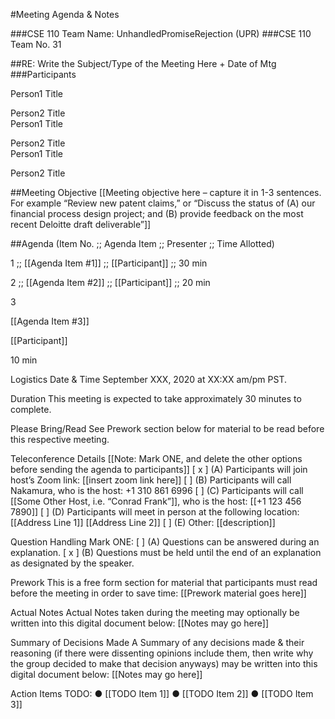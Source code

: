 #Meeting Agenda & Notes

###CSE 110 Team Name: UnhandledPromiseRejection (UPR)
###CSE 110 Team No. 31

##RE: Write the Subject/Type of the Meeting Here + Date of Mtg
###Participants

Person1
Title

Person2
Title	
Person1
Title

Person2
Title	
Person1
Title

Person2
Title

 
##Meeting Objective
[[Meeting objective here – capture it in 1-3 sentences. For example “Review new patent claims,” or “Discuss the status of (A) our financial process design project; and (B) provide feedback on the most recent Deloitte draft deliverable”]] 

##Agenda
(Item No.	;; Agenda Item ;;	Presenter ;; Time Allotted)

1 ;; [[Agenda Item #1]]	;; [[Participant]] ;; 30 min

2 ;; [[Agenda Item #2]]	;; [[Participant]] ;; 20 min

3
	
[[Agenda Item #3]]
	
[[Participant]]
	
10 min

Logistics
Date & Time	September XXX, 2020 at XX:XX am/pm PST.

Duration	This meeting is expected to take approximately 30 minutes to complete.

Please Bring/Read	See Prework section below for material to be read before this respective meeting.

Teleconference Details
	[[Note: Mark ONE, and delete the other options before sending the agenda to participants]] 
[ x ] (A) Participants will join host’s Zoom link: 
              [[insert zoom link here]]
[   ] (B) Participants will call Nakamura, who is the host: 
              +1 310 861 6996
[    ] (C) Participants will call [[Some Other Host, i.e. “Conrad Frank”]], who is the host: 
              [[+1 123 456 7890]]
[    ] (D) Participants will meet in person at the following location:
             [[Address Line 1]]
             [[Address Line 2]]
[    ] (E) Other: [[description]]

Question Handling 	Mark ONE:
[    ] (A) Questions can be answered during an explanation.
[ x ] (B) Questions must be held until the end of an explanation as designated by the speaker.



Prework
This is a free form section for material that participants must read before the meeting in order to save time:
[[Prework material goes here]]

Actual Notes
Actual Notes taken during the meeting may optionally be written into this digital document below:
[[Notes may go here]]

Summary of Decisions Made
A Summary of any decisions made & their reasoning (if there were dissenting opinions include them, then write why the group decided to make that decision anyways) may be written into this digital document below:
[[Notes may go here]]

Action Items
TODO:
●	[[TODO Item 1]]
●	[[TODO Item 2]]
●	[[TODO Item 3]]
